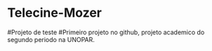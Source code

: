 # Telecine-Mozer
#Projeto de teste
#Primeiro projeto no github, projeto academico do segundo periodo na UNOPAR.
